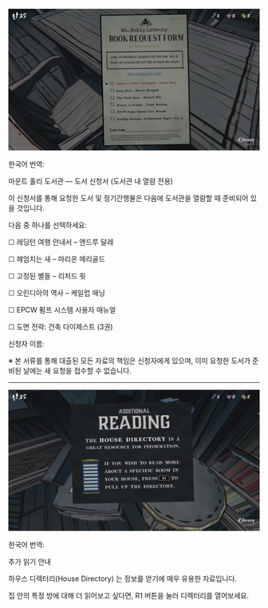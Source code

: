 ![IMG_1814.JPG](images/IMG_1814.JPG)

한국어 번역:

마운트 홀리 도서관 — 도서 신청서
(도서관 내 열람 전용)

이 신청서를 통해 요청한 도서 및 정기간행물은
다음에 도서관을 열람할 때 준비되어 있을 것입니다.

다음 중 하나를 선택하세요:

☐ 레딩턴 여행 안내서 – 앤드루 달레

☐ 헤엄치는 새 – 마리온 메리골드

☐ 고정된 별들 – 리처드 윗

☐ 오린디아의 역사 – 케일럽 매닝

☐ EPCW 펌프 시스템 사용자 매뉴얼

☐ 도면 전략: 건축 다이제스트 (3권)

신청자 이름:

※ 본 서류를 통해 대출된 모든 자료의 책임은 신청자에게 있으며,
이미 요청한 도서가 준비된 날에는 새 요청을 접수할 수 없습니다.

---

![IMG_1815.JPG](images/IMG_1815.JPG)

한국어 번역:

추가 읽기 안내

하우스 디렉터리(House Directory) 는
정보를 얻기에 매우 유용한 자료입니다.

집 안의 특정 방에 대해 더 읽어보고 싶다면,
R1 버튼을 눌러 디렉터리를 열어보세요.


